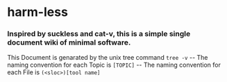 # harm-less
### Inspired by suckless and cat-v, this is a simple single document wiki of minimal software.

This Document is genarated by the unix tree command ``tree -v``
-- The naming convention for each Topic is ``[TOPIC]``
-- The naming convention for each File is ``(<sloc>)[tool name]``
